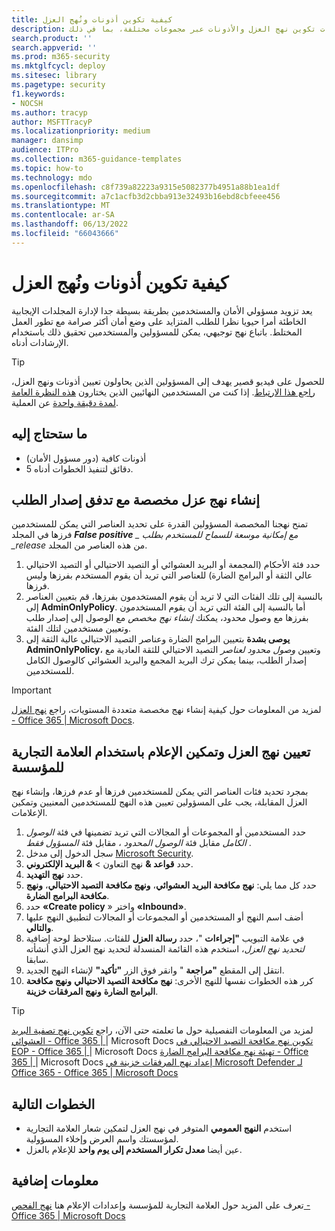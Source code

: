 ```yaml
---
title: كيفية تكوين أذونات ونُهج العزل
description: خطوات تكوين نهج العزل والأذونات عبر مجموعات مختلفة، بما في ذلك AdminOnlyPolicy، والوصول المحدود، والوصول الكامل، وتوفير طريقة بسيطة لمسؤولي الأمان والمستخدمين لإدارة المجلدات الإيجابية الخاطئة.
search.product: ''
search.appverid: ''
ms.prod: m365-security
ms.mktglfcycl: deploy
ms.sitesec: library
ms.pagetype: security
f1.keywords:
- NOCSH
ms.author: tracyp
author: MSFTTracyP
ms.localizationpriority: medium
manager: dansimp
audience: ITPro
ms.collection: m365-guidance-templates
ms.topic: how-to
ms.technology: mdo
ms.openlocfilehash: c8f739a82223a9315e5082377b4951a88b1ea1df
ms.sourcegitcommit: a7c1acfb3d2cbba913e32493b16ebd8cbfeee456
ms.translationtype: MT
ms.contentlocale: ar-SA
ms.lasthandoff: 06/13/2022
ms.locfileid: "66043666"
---
```

# <a name="how-to-configure-quarantine-permissions-and-policies"></a>كيفية تكوين أذونات ونُهج العزل

يعد تزويد مسؤولي الأمان والمستخدمين بطريقة بسيطة جدا لإدارة المجلدات الإيجابية الخاطئة أمرا حيويا نظرا للطلب المتزايد على وضع أمان أكثر صرامة مع تطور العمل المختلط. باتباع نهج توجيهي، يمكن للمسؤولين والمستخدمين تحقيق ذلك باستخدام الإرشادات أدناه.

> [!TIP]
> للحصول على فيديو قصير يهدف إلى المسؤولين الذين يحاولون تعيين أذونات ونهج العزل، [راجع هذا الارتباط](https://www.youtube.com/watch?v=vnar4HowfpY). إذا كنت من المستخدمين النهائيين الذين يختارون [هذه النظرة العامة لمدة دقيقة واحدة](https://www.youtube.com/watch?v=s-vozLO43rI) عن العملية.

## <a name="what-you-will-need"></a>ما ستحتاج إليه
- أذونات كافية (دور مسؤول الأمان)
- 5 دقائق لتنفيذ الخطوات أدناه.

## <a name="creating-custom-quarantine-policies-with-request-release-flow"></a>إنشاء نهج عزل مخصصة مع تدفق إصدار الطلب

تمنح نهجنا المخصصة المسؤولين القدرة على تحديد العناصر التي يمكن للمستخدمين فرزها في المجلد ***False positive** _ مع إمكانية موسعة للسماح للمستخدم بطلب _release* من هذه العناصر من المجلد.

1. حدد فئة الأحكام (المجمعة أو البريد العشوائي أو التصيد الاحتيالي أو التصيد الاحتيالي عالي الثقة أو البرامج الضارة) للعناصر التي تريد أن يقوم المستخدم بفرزها وليس فرزها.
1. بالنسبة إلى تلك الفئات التي لا تريد أن يقوم المستخدمون بفرزها، قم بتعيين العناصر إلى **AdminOnlyPolicy**. أما بالنسبة إلى الفئة التي تريد أن يقوم المستخدمون بفرزها مع وصول محدود، يمكنك *إنشاء نهج مخصص* مع الوصول إلى إصدار طلب وتعيين مستخدمين لتلك الفئة.
1. **يوصى بشدة** بتعيين البرامج الضارة وعناصر التصيد الاحتيالي عالية الثقة إلى **AdminOnlyPolicy**، وتعيين *وصول محدود لعناصر* التصيد الاحتيالي للثقة العادية مع إصدار الطلب، بينما يمكن ترك البريد المجمع والبريد العشوائي كالوصول الكامل للمستخدمين.

> [!IMPORTANT]
> لمزيد من المعلومات حول كيفية إنشاء نهج مخصصة متعددة المستويات، راجع [نهج العزل - Office 365 | Microsoft Docs](../../office-365-security/quarantine-policies.md).

## <a name="assigning-quarantine-policies-and-enabling-notification-with-organization-branding"></a>تعيين نهج العزل وتمكين الإعلام باستخدام العلامة التجارية للمؤسسة

بمجرد تحديد فئات العناصر التي يمكن للمستخدمين فرزها أو عدم فرزها، وإنشاء نهج العزل المقابلة، يجب على المسؤولين تعيين هذه النهج للمستخدمين المعنيين وتمكين الإعلامات.

1. حدد المستخدمين أو المجموعات أو المجالات التي تريد تضمينها في فئة *الوصول الكامل* مقابل فئة *الوصول المحدود* ، مقابل فئة *المسؤول فقط* .
1. سجل الدخول إلى مدخل [Microsoft Security](https://security.microsoft.com).
1. حدد **قواعد &** نهج التعاون  > **& البريد الإلكتروني**.
1. حدد **نهج التهديد**.
1. حدد كل مما يلي: **نهج مكافحة البريد العشوائي**، **ونهج مكافحة التصيد الاحتيالي**، **ونهج مكافحة البرامج الضارة**.
1. حدد **«Create policy** » واختر **«Inbound»**.
1. أضف اسم النهج أو المستخدمين أو المجموعات أو المجالات لتطبيق النهج عليها **والتالي**.
1. في علامة التبويب **"إجراءات** "، حدد **رسالة العزل** للفئات. ستلاحظ لوحة إضافية *لتحديد نهج العزل*، استخدم هذه القائمة المنسدلة لتحديد نهج العزل الذي أنشأته سابقا.
1. انتقل إلى المقطع **"مراجعة** " وانقر فوق الزر **"تأكيد"** لإنشاء النهج الجديد.
1. كرر هذه الخطوات نفسها للنهج الأخرى: **نهج مكافحة التصيد الاحتيالي** **ونهج مكافحة البرامج الضارة** **ونهج المرفقات خزينة**.

> [!TIP]
> لمزيد من المعلومات التفصيلية حول ما تعلمته حتى الآن، راجع [تكوين نهج تصفية البريد العشوائي - Office 365 | ](../../office-365-security/configure-your-spam-filter-policies.md)|  Microsoft Docs [تكوين نهج مكافحة التصيد الاحتيالي في EOP - Office 365 | ](../../office-365-security/configure-anti-phishing-policies-eop.md) |  Microsoft Docs [تهيئة نهج مكافحة البرامج الضارة - Office 365 | ](../../office-365-security/configure-anti-malware-policies.md)|  Microsoft Docs [إعداد نهج المرفقات خزينة في Microsoft Defender لـ Office 365 - Office 365 | Microsoft Docs](../../office-365-security/set-up-safe-attachments-policies.md)

## <a name="next-steps"></a>الخطوات التالية

- استخدم **النهج العمومي** المتوفر في نهج العزل لتمكين شعار العلامة التجارية لمؤسستك واسم العرض وإخلاء المسؤولية.
- عين أيضا **معدل تكرار المستخدم إلى يوم واحد** للإعلام بالعزل.

## <a name="more-information"></a>معلومات إضافية

تعرف على المزيد حول العلامة التجارية للمؤسسة وإعدادات الإعلام هنا [نهج الفحص - Office 365 | Microsoft Docs](../../office-365-security/quarantine-policies.md)
